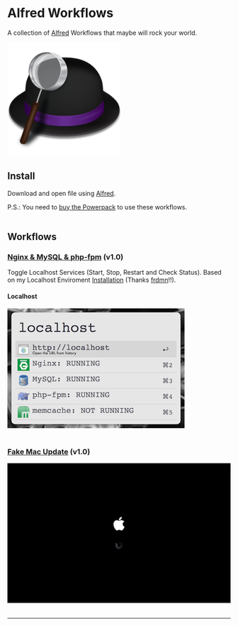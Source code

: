 # Alfred Workflows

A collection of [Alfred](http://www.alfredapp.com/) Workflows that maybe will rock your world.

![Alfred Logo](./images/alfred_logo.png)

## Install

Download and open file using [Alfred](http://www.alfredapp.com/).

P.S.: You need to [buy the Powerpack](https://buy.alfredapp.com/) to use these workflows.<br><br>


## Workflows

### [Nginx & MySQL & php-fpm](https://github.com/elalemanyo/alfred-workflows/tree/master/nginx_mysql_php-fpm) (v1.0)

Toggle Localhost Services (Start, Stop, Restart and Check Status).
Based on my Localhost Enviroment [Installation](http://blog.frd.mn/install-nginx-php-fpm-mysql-and-phpmyadmin-on-os-x-mavericks-using-homebrew) (Thanks [frdmn](http://blog.frd.mn)!!).

#### Localhost
![Screenshot](./nginx_mysql_php-fpm/src/screens/localhost.png)<br><br>

### [Fake Mac Update](https://github.com/elalemanyo/alfred-workflows/tree/master/fakemacupdate) (v1.0)

![Screenshot](./fakemacupdate/screens/fakemacupdate_screen_2.png)<br><br>

* * *
